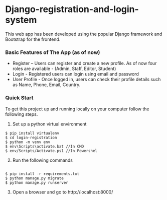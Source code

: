 # Django-registration-and-login-system
This web app has been developed using the popular Django framework and Bootstrap for the frontend.

### Basic Features of The App (as of now)
    
* Register – Users can register and create a new profile. As of now four roles are available - (Admin, Staff, Editor, Student)
* Login - Registered users can login using email and password
* User Profile - Once logged in, users can check their profile details such as Name, Phone, Email, Country.


### Quick Start
To get this project up and running locally on your computer follow the following steps.
1. Set up a python virtual environment
```
$ pip install virtualenv
$ cd login-registration
$ python -m venv env
$ env\Scripts\activate.bat //In CMD
$ env/Scripts/Activate.ps1 //In Powershel
```

2. Run the following commands
```

$ pip install -r requirements.txt
$ python manage.py migrate
$ python manage.py runserver
```
   
3. Open a browser and go to http://localhost:8000/
